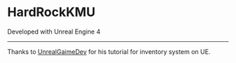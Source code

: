 # HardRockKMU

Developed with Unreal Engine 4

---
Thanks to [UnrealGaimeDev](https://www.youtube.com/channel/UCRnPBe1tJpXA0lccx_U1mww) for his tutorial for inventory system on UE.